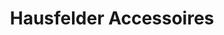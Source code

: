 ---
title: "Hausfelder Accessoires"
url: /haltern-am-see/hausfelder-accessoires/
shop: Taschen & Koffer
---